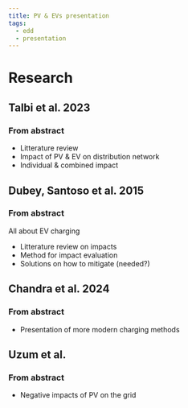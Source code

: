 ```yaml
---
title: PV & EVs presentation
tags:
  - edd
  - presentation
---
```


Research
========

Talbi et al. 2023
-----------------

### From abstract

-   Litterature review
-   Impact of PV & EV on distribution network
-   Individual & combined impact

Dubey, Santoso et al. 2015
--------------------------

### From abstract

All about EV charging

-   Litterature review on impacts
-   Method for impact evaluation
-   Solutions on how to mitigate (needed?)

Chandra et al. 2024
-------------------

### From abstract

-   Presentation of more modern charging methods

Uzum et al.
-----------

### From abstract

-   Negative impacts of PV on the grid
